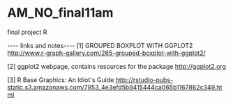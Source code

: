# AM_NO_final11am
final project R 

---- links and notes----
[1]
GROUPED BOXPLOT WITH GGPLOT2
http://www.r-graph-gallery.com/265-grouped-boxplot-with-ggplot2/

[2]
ggplot2 webpage, contains resources for the package
http://ggplot2.org

[3]
R Base Graphics: An Idiot's Guide
http://rstudio-pubs-static.s3.amazonaws.com/7953_4e3efd5b9415444ca065b1167862c349.html
